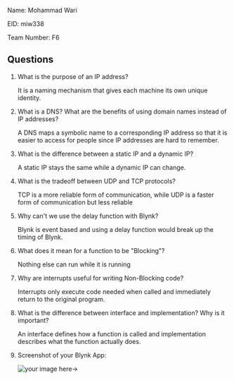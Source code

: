 Name: Mohammad Wari

EID: miw338

Team Number: F6

## Questions

1. What is the purpose of an IP address?

    It is a naming mechanism that gives each machine its own unique identity.

2. What is a DNS? What are the benefits of using domain names instead of IP addresses?

    A DNS maps a symbolic name to a corresponding IP address so that it is easier to access for people since IP addresses are hard to remember.

3. What is the difference between a static IP and a dynamic IP?

    A static IP stays the same while a dynamic IP can change. 

4. What is the tradeoff between UDP and TCP protocols?

    TCP is a more reliable form of communication, while UDP is a faster form of communication but less reliable

5. Why can't we use the delay function with Blynk?

    Blynk is event based and using a delay function would break up the timing of Blynk.

6. What does it mean for a function to be "Blocking"?

    Nothing else can run while it is running

7. Why are interrupts useful for writing Non-Blocking code?

    Interrupts only execute code needed when called and immediately return to the original program.

8. What is the difference between interface and implementation? Why is it important?

   An interface defines how a function is called and implementation describes what the function actually does.

9. Screenshot of your Blynk App:

    ![your image here->](img/fdye.png)
